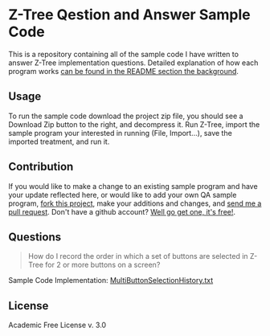 Z-Tree Qestion and Answer Sample Code
======================================
This is a repository containing all of the sample code I have written to answer
Z-Tree implementation questions. Detailed explanation of how each program works [can
be found in the README section the background](https://github.com/aaruff/ZTreeQuestionAnswer/blob/master/src/MultiButtonSelectionHistory.txt#L58-159).

Usage
-----------------------
To run the sample code download the project zip file, you should see a Download Zip button
to the right, and decompress it. Run Z-Tree, import the sample program your interested in 
running (File, Import...), save the imported treatment, and run it.

Contribution
------------
If you would like to make a change to an existing sample program and have your update 
reflected here, or would like to add your own QA sample program, [fork this project](https://help.github.com/articles/fork-a-repo/),
make your additions and changes, and [send me a pull request](https://help.github.com/articles/using-pull-requests/).
Don't have a github account? [Well go get one, it's free!](https://github.com/join).

Questions
---------

> How do I record the order in which a set of buttons are selected in Z-Tree for 2 or more buttons on a screen? 

Sample Code Implementation: [MultiButtonSelectionHistory.txt](https://github.com/aaruff/ZTreeQuestionAnswer/blob/master/src/MultiButtonSelectionHistory.txt)

License
-------
Academic Free License v. 3.0
